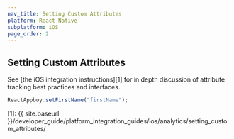 ```yaml
---
nav_title: Setting Custom Attributes
platform: React Native
subplatform: iOS
page_order: 2
---
```

## Setting Custom Attributes

See [the iOS integration instructions][1] for in depth discussion of attribute tracking best practices and interfaces.

```javascript
ReactAppboy.setFirstName("firstName");
```

[1]: {{ site.baseurl }}/developer_guide/platform_integration_guides/ios/analytics/setting_custom_attributes/
